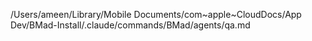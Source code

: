 /Users/ameen/Library/Mobile Documents/com~apple~CloudDocs/App Dev/BMad-Install/.claude/commands/BMad/agents/qa.md